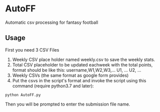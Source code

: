 # AutoFF
Automatic csv processing for fantasy football

## Usage
First you need 3 CSV Files
1. Weekly CSV place holder named weekly.csv to save the weekly stats.
2. Total CSV placeholder to be updated eachweek with the total points, format should be like this:
  username,W1,W2,W3,...
  U1, ...
  U2, ...
3. Weekly CSVs (the same format as google form provides)
4. Put the csvs in the script's format and invoke the script using this command (require python3.7 and later):
```
python AutoFF.py 
```

Then you will be prompted to enter the submission file name.
